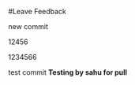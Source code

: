 #Leave Feedback

<div id="feedback-container"></div>

new commit

12456

1234566

test commit
**Testing by sahu for pull**

